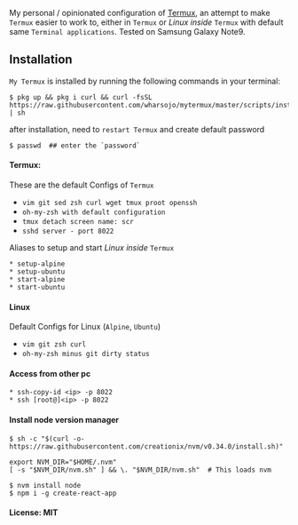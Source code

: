 My personal / opinionated configuration of [Termux](https://play.google.com/store/apps/details?id=com.termux), an attempt to make `Termux` easier to work to, either in `Termux` or *Linux inside* `Termux` with default same `Terminal applications`. Tested on Samsung Galaxy Note9.

## Installation
`My Termux` is installed by running the following commands in your terminal:

```
$ pkg up && pkg i curl && curl -fsSL https://raw.githubusercontent.com/wharsojo/mytermux/master/scripts/install.sh | sh
```
after installation, need to `restart Termux` and create default password
```
$ passwd  ## enter the `password`
```

#### Termux: 
These are the default Configs of `Termux`
* `vim git sed zsh curl wget tmux proot openssh`
* `oh-my-zsh with default configuration`
* `tmux detach screen name: scr`
* `sshd server - port 8022`

Aliases to setup and start *Linux inside* `Termux` 
```
* setup-alpine
* setup-ubuntu
* start-alpine
* start-ubuntu
```

#### Linux
Default Configs for Linux (`Alpine`, `Ubuntu`)
* `vim git zsh curl`
* `oh-my-zsh minus git dirty status`

#### Access from other pc
```
* ssh-copy-id <ip> -p 8022
* ssh [root@]<ip> -p 8022
```

#### Install node version manager
```
$ sh -c "$(curl -o- https://raw.githubusercontent.com/creationix/nvm/v0.34.0/install.sh)"

export NVM_DIR="$HOME/.nvm"
[ -s "$NVM_DIR/nvm.sh" ] && \. "$NVM_DIR/nvm.sh"  # This loads nvm

$ nvm install node
$ npm i -g create-react-app
```

#### License: MIT
